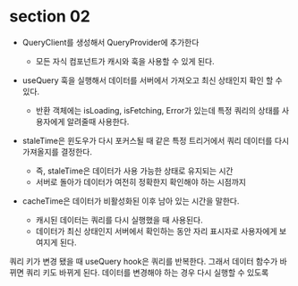 # section 02

- QueryClient를 생성해서 QueryProvider에 추가한다
  - 모든 자식 컴포넌트가 캐시와 훅을 사용할 수 있게 된다.
- useQuery 훅을 실행해서 데이터를 서버에서 가져오고 최신 상태인지 확인 할 수 있다.
  - 반환 객체에는 isLoading, isFetching, Error가 있는데 특정 쿼리의 상태를 사용자에게 알려줄때 사용한다.
- staleTime은 윈도우가 다시 포커스될 때 같은 특정 트리거에서 쿼리 데이터를 다시 가져올지를 결정한다.

  - 즉, staleTime은 데이터가 사용 가능한 상태로 유지되는 시간
  - 서버로 돌아가 데이터가 여전히 정확한지 확인해야 하는 시점까지

- cacheTime은 데이터가 비활성화된 이후 남아 있는 시간을 말한다.
  - 캐시된 데이터는 쿼리를 다시 실행했을 때 사용된다.
  - 데이터가 최신 상태인지 서버에서 확인하는 동안 자리 표시자로 사용자에게 보여지게 된다.

쿼리 키가 변경 됐을 때 useQuery hook은 쿼리를 반복한다.
그래서 데이터 함수가 바뀌면 쿼리 키도 바뀌게 된다. 데이터를 변경해야 하는 경우 다시 실행할 수 있도록
